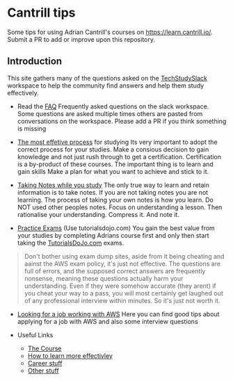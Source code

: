 # Cantrill tips
Some tips for using Adrian Cantrill's courses on https://learn.cantrill.io/. Submit a PR to add or improve upon this repository.

## Introduction
This site gathers many of the questions asked on the [TechStudySlack](https://techstudyslack.com/) workspace to help the community find answers and help them study effectively. 

* Read the [FAQ](FAQ.md)
Frequently asked questions on the slack workspace. Some questions are asked multiple times others are pasted from conversations on the workspace. Please add a PR if you think something is missing

* [The most effetive process](tips/process.md) for studying
Its very important to adopt the correct process for your studies.
Make a consious decision to gain knowledge and not just rush through to get a certification.
Certification is a by-product of these courses. The important thing is to learn and gain skills
Make a plan for what you want to achieve and stick to it. 

* [Taking Notes while you study](tips/taking_notes.md)
The only true way to learn and retain information is to take notes.
If you are not taking notes you are not learning.
The process of taking your own notes is how you learn.
Do NOT used other peoples notes.
Focus on understanding a lesson. Then rationalise your understanding. Compress it. And note it.

* [Practice Exams](tips/practice_exams.md) (Use tutorialsdojo.com)
You gain the best value from your studies by completing Adrians course first and only then start taking the [TutorialsDoJo.com](tutorialsdojo.com)
exams.
> Don't bother using exam dump sites, aside from it being cheating and aainst the AWS exam policy, it's just not effective. The questions are full of errors, and the supposed correct answers are frequently nonsense, meaning these questions actually harm your understanding. Even if they were somehow accurate (they arent) if you cheat your way to a pass, you will most certainly get laughed out of any professional interview within minutes. So it's just not worth it.

* [Looking for a job working with AWS](AWSJobs.md)
Here you can find good tips about applying for a job with AWS and also some interview questions

* Useful Links
  * [The Course](tips/the_course.md) 
  * [How to learn more effectivley](tips/learn_links.md) 
  * [Career stuff](tips/career_links.md)
  * [Other stuff](tips/other_stuff_links.md)


